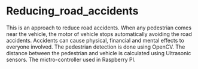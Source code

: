 # Reducing_road_accidents

This is an approach to reduce road accidents. When any pedestrian comes near the vehicle, the motor of vehicle stops automatically avoiding the road accidents. Accidents can cause physical, financial and mental effects to everyone involved. The pedestrian detection is done using OpenCV. The distance between the pedestrian and vehicle is calculated using Ultrasonic sensors. The mictro-controller used in Raspberry PI. 
